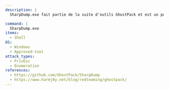 ```yaml
---
description: |
  SharpDump.exe fait partie de la suite d'outils GhostPack et est un portage en C# de Out-Minidump.ps1 de PowerSploit. Il permet d'extraire le processus LSASS ou un processus spécifique à partir de son PID. Ce dump peut ensuite être introduit dans mimikatz pour extraire des informations sensibles. La commande suivante vide simplement le processus LSASS.

command: |
  SharpDump.exe
items:
  - Shell
OS:
  - Windows
  - Approved-tool
attack_types:
  - PrivEsc
  - Enumeration
references:
  - https://github.com/GhostPack/SharpDump
  - https://www.harmj0y.net/blog/redteaming/ghostpack/
---
```

